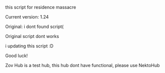 this script for residence massacre


Current version: 1.24













Original: i dont found script(


Original script dont works


i updating this script :D

Good luck!




Zov Hub is a test hub, this hub dont have functional, please use NektoHub

